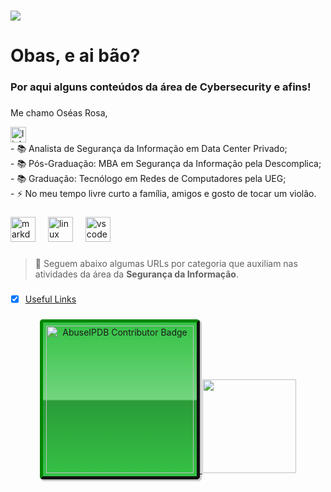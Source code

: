 ###
<div align="left">
<img src="https://visitor-badge.laobi.icu/badge?page_id=oseasfr.oseasfr&"  />
</div>

###

<h1 align="left">Obas, e ai bão?</h1>

###

<h3 align="left">Por aqui alguns conteúdos da área de Cybersecurity e afins!</h3>

###

<p align="left">Me chamo Oséas Rosa,
<div align="left">
  <a href="https://www.linkedin.com/in/oseasfr/" target="_blank">
    <img src="https://img.shields.io/static/v1?message=LinkedIn&logo=linkedin&label=&color=0077B5&logoColor=white&labelColor=&style=for-the-badge" height="25" alt="linkedin logo"  />
  </a>
</div>  
  - 📚 Analista de Segurança da Informação em Data Center Privado;<br>
  - 📚 Pós-Graduação: MBA em Segurança da Informação pela Descomplica;<br>
  - 📚 Graduação: Tecnólogo em Redes de Computadores pela UEG;<br>
  - ⚡ No meu tempo livre curto a família, amigos e gosto de tocar um violão.</p>

###

<div align="left">
  <img src="https://cdn.jsdelivr.net/gh/devicons/devicon/icons/markdown/markdown-original.svg" height="40" alt="markdown logo"  />
  <img width="12" />
  <img src="https://cdn.jsdelivr.net/gh/devicons/devicon/icons/linux/linux-original.svg" height="40" alt="linux logo"  />
  <img width="12" />
  <img src="https://cdn.jsdelivr.net/gh/devicons/devicon/icons/vscode/vscode-original.svg" height="40" alt="vscode logo"  />
</div>

###

> :beginner: Seguem abaixo algumas URLs por categoria que auxiliam nas atividades da área da **Segurança da Informação**.

###


- [x] [Useful Links](https://github.com/oseasfr/cyber/wiki/Useful-Links)

###

<div align="center">

<a href="https://www.abuseipdb.com/user/108328" title="AbuseIPDB is an IP address blacklist for webmasters and sysadmins to report IP addresses engaging in abusive behavior on their networks">
	<img src="https://www.abuseipdb.com/contributor/108328.svg" alt="AbuseIPDB Contributor Badge" style="width: 236px;border-radius: 5px;border-top: 5px solid #058403;border-right: 5px solid #111;border-bottom: 5px solid #111;border-left: 5px solid #058403;padding: 5px;background: #35c246 linear-gradient(rgba(255,255,255,0), rgba(255,255,255,.3) 50%, rgba(0,0,0,.2) 51%, rgba(0,0,0,0));padding: 5px;box-shadow: 2px 2px 1px 1px rgba(0, 0, 0, .2);">
</a>
 
  <img height="150" src="https://github.com/jglovier/gifs/raw/gh-pages/hacking/typity-type.gif?raw=true"  />
</div>
<h3 align="left"></h3>
